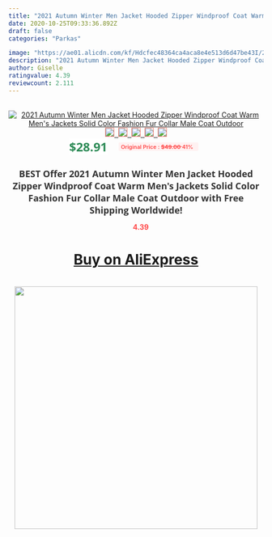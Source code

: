 ```yaml
---
title: "2021 Autumn Winter Men Jacket Hooded Zipper Windproof Coat Warm Men's Jackets Solid Color Fashion Fur Collar Male Coat Outdoor"
date: 2020-10-25T09:33:36.892Z
draft: false
categories: "Parkas"

image: "https://ae01.alicdn.com/kf/Hdcfec48364ca4aca8e4e513d6d47be43I/2021-Autumn-Winter-Men-Jacket-Hooded-Zipper-Windproof-Coat-Warm-Men-s-Jackets-Solid-Color-Fashion.jpg"
description: "2021 Autumn Winter Men Jacket Hooded Zipper Windproof Coat Warm Men's Jackets Solid Color Fashion Fur Collar Male Coat Outdoor"
author: Giselle
ratingvalue: 4.39
reviewcount: 2.111
---
```

<br>
<div style="text-align: center;">
<a href="https://s.click.aliexpress.com/e/_9hyqbj" target="_blank" rel="nofollow noopener noreferrer"><img alt="2021 Autumn Winter Men Jacket Hooded Zipper Windproof Coat Warm Men's Jackets Solid Color Fashion Fur Collar Male Coat Outdoor" class="magnifier-image" src="https://ae01.alicdn.com/kf/Hdcfec48364ca4aca8e4e513d6d47be43I/2021-Autumn-Winter-Men-Jacket-Hooded-Zipper-Windproof-Coat-Warm-Men-s-Jackets-Solid-Color-Fashion.jpg_640x640.jpg">
<br>
<img style="border:1px solid salmon" src="https://ae01.alicdn.com/kf/Hdcfec48364ca4aca8e4e513d6d47be43I/2021-Autumn-Winter-Men-Jacket-Hooded-Zipper-Windproof-Coat-Warm-Men-s-Jackets-Solid-Color-Fashion.jpg_120x120.jpg">&nbsp;&nbsp;<img style="border:1px solid salmon" src="https://ae01.alicdn.com/kf/H72b6c131e04d4ec397894d7cb16af52ch/2021-Autumn-Winter-Men-Jacket-Hooded-Zipper-Windproof-Coat-Warm-Men-s-Jackets-Solid-Color-Fashion.jpg_120x120.jpg">&nbsp;&nbsp;<img style="border:1px solid salmon" src="https://ae01.alicdn.com/kf/H80f32d3702d349e4a22ee854f412e83ao/2021-Autumn-Winter-Men-Jacket-Hooded-Zipper-Windproof-Coat-Warm-Men-s-Jackets-Solid-Color-Fashion.jpg_120x120.jpg">&nbsp;&nbsp;<img style="border:1px solid salmon" src="https://ae01.alicdn.com/kf/Hdcdf2bf1af674534ae9de6005bd4f6aaQ/2021-Autumn-Winter-Men-Jacket-Hooded-Zipper-Windproof-Coat-Warm-Men-s-Jackets-Solid-Color-Fashion.jpg_120x120.jpg">&nbsp;&nbsp;<img style="border:1px solid salmon" src="https://ae01.alicdn.com/kf/H40f2a9480bfc4497b62a59063dc94348T/2021-Autumn-Winter-Men-Jacket-Hooded-Zipper-Windproof-Coat-Warm-Men-s-Jackets-Solid-Color-Fashion.jpg_120x120.jpg"></a></div><br0>
<div style="text-align: center;"><span style="background-color: white; border: 0px; box-sizing: border-box; color: seagreen; display: inline-block; font-family: &quot;open sans&quot; , &quot;arial&quot; , &quot;helvetica&quot; , sans-serif , &quot;heiti&quot;; font-size: 24px; font-stretch: inherit; font-weight: 700; line-height: inherit; margin: 0px 10px 0px 0px; padding: 0px; vertical-align: middle;">$28.91 </span>
<span style="background: rgb(255 , 241 , 241); border-radius: 3px; border: 0px; box-sizing: border-box; color: #ff4747; display: inline-block; font-family: inherit; font-size: 12px; font-stretch: inherit; font-style: inherit; font-variant: inherit; font-weight: 600; line-height: inherit; margin: 0px; padding: 2px 5px; transform: scale(0.9); vertical-align: middle;">Original Price : <b style="text-decoration: line-through;">$49.00 </b> 41%&nbsp;&nbsp;</span></div>
<h1 style="color: #333333; display: inline-block; font-family: &quot;open sans&quot; , &quot;arial&quot; , &quot;helvetica&quot; , sans-serif , &quot;heiti&quot;; font-size: 18px; font-stretch: inherit; font-weight: 700; text-align: center;">BEST Offer 2021 Autumn Winter Men Jacket Hooded Zipper Windproof Coat Warm Men's Jackets Solid Color Fashion Fur Collar Male Coat Outdoor with Free Shipping Worldwide!</h1>
<div style="color: #ff4747; text-align: center;">
<img src="https://4.bp.blogspot.com/-M0ZcTcb-5uY/XleCXlxnR4I/AAAAAAAAAEc/OrjgMkXV1oMQFaCRZj5HQwOCBcu3w1FegCPcBGAYYCw/s1600/star.png" style="height: 15px;">&nbsp;<b>4.39</b></div>
<div class="button_cont" align="center"><a class="buynow_a" href="https://s.click.aliexpress.com/e/_9hyqbj" target="_blank" rel="nofollow noopener noreferrer"><H1>Buy on AliExpress</H1></a></div><br>
<div class="separator" style="clear: both; text-align: center;">
<img src="https://lh3.googleusercontent.com/-pTy5HemUv9M/XlePHvY0dAI/AAAAAAAAAE4/0nX5iRUoIWY8eMW9Dpxeirr157OZliDIgCLcBGAsYHQ/s1600/badge.gif" width="480">
</div>

